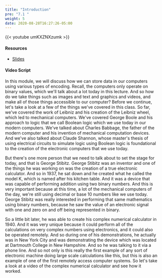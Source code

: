 ```yaml
---
title: "Introduction"
pre: "7.1 "
weight: 5
date: 2020-08-28T16:27:26-05:00
---
```


{{< youtube umKXZNXzumk >}}

<!-- CIS 115: rnfHHSyxios -->

#### Resources
* [Slides](../slides/7-Encoding.pdf)

#### Video Script

In this module, we will discuss how we can store data in our computers using various types of encoding. Recall, the computers only operate on binary values, which we'll talk about a lot today in this lecture. And so how do we take things such as images and text and graphics and videos, and make all of those things accessible to our computer? Before we continue, let's take a look at a few of the things we've covered in this class. So far, we've covered the work of Leibniz and his creation of the Leibniz wheel, which led to mechanical computers. We've covered George Boole and his approach to logic that we call Boolean logic which we use today in our modern computers. We've talked about Charles Babbage, the father of the modern computer and his invention of mechanical computation devices. And we've also talked about Claude Shannon, whose master's thesis of using electrical circuits to simulate logic using Boolean logic is foundational to the creation of the electronic computers that we use today. 

But there's one more person that we need to talk about to set the stage for today, and that is George Stibitz. George Stibitz was an inventor and one of the things he was working on was the creation of a true electronic calculator. And so in 1937, he sat down and he created what he called the model K, which is named after his kitchen table. And it was a device that was capable of performing addition using two binary numbers. And this is very important because at this time, a lot of the mechanical computers of the day, we're still using decimal or base 10 numbers like we use today. George Stibitz was really interested in performing that same mathematics using binary numbers, because he saw the value of an electronic signal with one and zero on and off being represented in binary. 

So a little bit later, he was able to create his complex numerical calculator in 1940. And it was very unique because it could perform all of the calculations on very complex numbers using electronics, and it could also be operated remotely. And so during one of his demonstrations, he actually was in New York City and was demonstrating the device which was located at Dartmouth College in New Hampshire. And so he was talking to it via a phone line. And so not only is this really the first example of any sort of electronic machine doing large scale calculations like this, but this is also an example of one of the first remotely access computer systems. So let's take a look at a video of the complex numerical calculator and see how it worked.